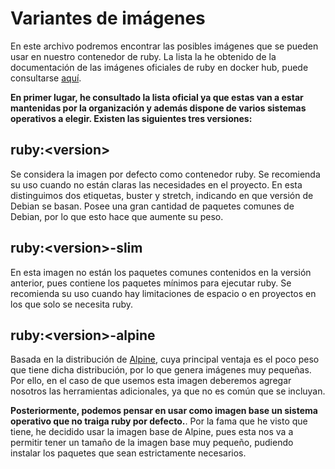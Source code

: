 # Variantes de imágenes

En este archivo podremos encontrar las posibles imágenes que se pueden usar en nuestro contenedor de ruby. La lista la he obtenido de la documentación de las imágenes oficiales de ruby en docker hub, puede consultarse [aquí](https://hub.docker.com/_/ruby). 

**En primer lugar, he consultado la lista oficial ya que estas van a estar mantenidas por la organización y además dispone de varios sistemas operativos a elegir. Existen las siguientes tres versiones:**

## ruby:\<version\>

Se considera la imagen por defecto como contenedor ruby. Se recomienda su uso cuando no están claras las necesidades en el proyecto. En esta distinguimos dos etiquetas, buster y stretch, indicando en que versión de Debian se basan. Posee una gran cantidad de paquetes comunes de Debian, por lo que esto hace que aumente su peso.

## ruby:\<version\>-slim

En esta imagen no están los paquetes comunes contenidos en la versión anterior, pues contiene los paquetes mínimos para ejecutar ruby. Se recomienda su uso cuando hay limitaciones de espacio o en proyectos en los que solo se necesita ruby.

## ruby:\<version\>-alpine

Basada en la distribución de [Alpine](https://alpinelinux.org/), cuya principal ventaja es el poco peso que tiene dicha distribución, por lo que genera imágenes muy pequeñas. Por ello, en el caso de que usemos esta imagen deberemos agregar nosotros las herramientas adicionales, ya que no es común que se incluyan.

**Posteriormente, podemos pensar en usar como imagen base un sistema operativo que no traiga ruby por defecto.**. Por la fama que he visto que tiene, he decidido usar la imagen base de Alpine, pues esta nos va a permitir tener un tamaño de la imagen base muy pequeño, pudiendo instalar los paquetes que sean estrictamente necesarios.